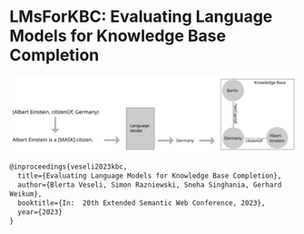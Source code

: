 # LMsForKBC: Evaluating Language Models for Knowledge Base Completion


![alt text](https://github.com/bveseli/LMsForKBC/blob/main/img/LMsForKBC.svg)


```
@inproceedings{veseli2023kbc,
  title={Evaluating Language Models for Knowledge Base Completion},
  author={Blerta Veseli, Simon Razniewski, Sneha Singhania, Gerhard Weikum},
  booktitle={In:  20th Extended Semantic Web Conference, 2023},
  year={2023}
}
```
